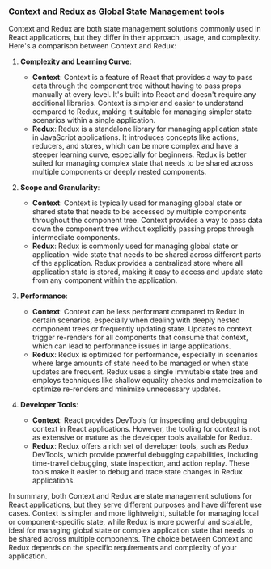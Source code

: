 ### Context and Redux as Global State Management tools

Context and Redux are both state management solutions commonly used in React applications, but they differ in their approach, usage, and complexity. Here's a comparison between Context and Redux:

1. **Complexity and Learning Curve**:
    - **Context**: Context is a feature of React that provides a way to pass data through the component tree without having to pass props manually at every level. It's built into React and doesn't require any additional libraries. Context is simpler and easier to understand compared to Redux, making it suitable for managing simpler state scenarios within a single application.
    - **Redux**: Redux is a standalone library for managing application state in JavaScript applications. It introduces concepts like actions, reducers, and stores, which can be more complex and have a steeper learning curve, especially for beginners. Redux is better suited for managing complex state that needs to be shared across multiple components or deeply nested components.
    
2. **Scope and Granularity**:
    - **Context**: Context is typically used for managing global state or shared state that needs to be accessed by multiple components throughout the component tree. Context provides a way to pass data down the component tree without explicitly passing props through intermediate components.
    - **Redux**: Redux is commonly used for managing global state or application-wide state that needs to be shared across different parts of the application. Redux provides a centralized store where all application state is stored, making it easy to access and update state from any component within the application.

3. **Performance**:
    - **Context**: Context can be less performant compared to Redux in certain scenarios, especially when dealing with deeply nested component trees or frequently updating state. Updates to context trigger re-renders for all components that consume that context, which can lead to performance issues in large applications.
    - **Redux**: Redux is optimized for performance, especially in scenarios where large amounts of state need to be managed or when state updates are frequent. Redux uses a single immutable state tree and employs techniques like shallow equality checks and memoization to optimize re-renders and minimize unnecessary updates.

4. **Developer Tools**:
    - **Context**: React provides DevTools for inspecting and debugging context in React applications. However, the tooling for context is not as extensive or mature as the developer tools available for Redux.
    - **Redux**: Redux offers a rich set of developer tools, such as Redux DevTools, which provide powerful debugging capabilities, including time-travel debugging, state inspection, and action replay. These tools make it easier to debug and trace state changes in Redux applications.

In summary, both Context and Redux are state management solutions for React applications, but they serve different purposes and have different use cases. Context is simpler and more lightweight, suitable for managing local or component-specific state, while Redux is more powerful and scalable, ideal for managing global state or complex application state that needs to be shared across multiple components. The choice between Context and Redux depends on the specific requirements and complexity of your application.